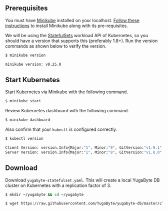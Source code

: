 ## Prerequisites

You must have [Minikube](https://github.com/kubernetes/minikube) installed on your localhost. [Follow these instructions](https://kubernetes.io/docs/tasks/tools/install-minikube/) to install Minikube along with its pre-requisites.

We will be using the [StatefulSets](https://kubernetes.io/docs/concepts/workloads/controllers/statefulset/) workload API of Kubernetes, so you should have a version that supports this (preferably 1.8+). Run the version commands as shown below to verify the version.


```{.sh .copy .separator-dollar}
$ minikube version
```
```sh
minikube version: v0.25.0
```

## Start Kubernetes

Start Kubernetes via Minikube with the following command.

```{.sh .copy .separator-dollar}
$ minikube start
```

Review Kubernetes dashboard with the following command.

```{.sh .copy .separator-dollar}
$ minikube dashboard
```

Also confirm that your `kubectl` is configured correctly.

```{.sh .copy .separator-dollar}
$ kubectl version
```
```sh
Client Version: version.Info{Major:"1", Minor:"9", GitVersion:"v1.9.1", ...}
Server Version: version.Info{Major:"1", Minor:"8", GitVersion:"v1.8.0", ...}
```

## Download

Download `yugabyte-statefulset.yaml`. This will create a local YugaByte DB cluster on Kubernetes with a replication factor of 3.

```{.sh .copy .separator-dollar}
$ mkdir ~/yugabyte && cd ~/yugabyte
```
```{.sh .copy .separator-dollar}
$ wget https://raw.githubusercontent.com/YugaByte/yugabyte-db/master/cloud/kubernetes/yugabyte-statefulset.yaml
```
